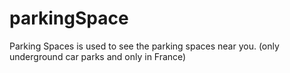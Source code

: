 # parkingSpace
 Parking Spaces is used to see the parking spaces near you. (only underground car parks and only in France)
